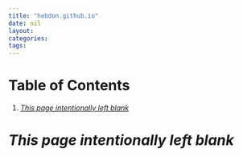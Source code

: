 ```yaml
---
title: "hebdon.github.io"
date: nil
layout: 
categories: 
tags: 
---
```


# Table of Contents

1.  [*This page intentionally left blank*](#org84dff46)


<a id="org84dff46"></a>

# *This page intentionally left blank*
